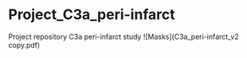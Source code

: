 # Project_C3a_peri-infarct
Project repository C3a peri-infarct study
![Masks](C3a_peri-infarct_v2 copy.pdf)
